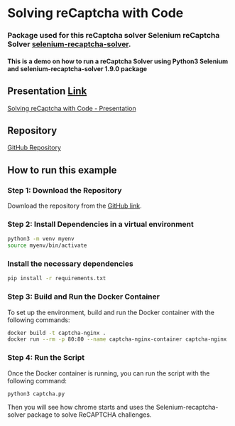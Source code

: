 # Solving reCaptcha with Code

### Package used for this reCaptcha solver Selenium reCaptcha Solver [selenium-recaptcha-solver](https://pypi.org/project/selenium-recaptcha-solver/).

#### This is a demo on how to run a reCaptcha Solver using Python3 Selenium and selenium-recaptcha-solver 1.9.0 package

## Presentation [Link](https://docs.google.com/presentation/d/1EVZq1njnrB15p6CjDqNggVFr2vFFafde9WDpkv4oKZo/edit?usp=sharing)

[Solving reCaptcha with Code - Presentation](https://docs.google.com/presentation/d/1EVZq1njnrB15p6CjDqNggVFr2vFFafde9WDpkv4oKZo/edit?usp=sharing)

## Repository

[GitHub Repository](https://github.com/pablothx-caylent/captcha-solver)

## How to run this example

### Step 1: Download the Repository

Download the repository from the [GitHub link](https://github.com/pablothx-caylent/captcha-solver).

### Step 2: Install Dependencies in a virtual environment

```sh
python3 -m venv myenv
source myenv/bin/activate
```

### Install the necessary dependencies

```sh
pip install -r requirements.txt
```

### Step 3: Build and Run the Docker Container

To set up the environment, build and run the Docker container with the following commands:

```sh
docker build -t captcha-nginx .
docker run --rm -p 80:80 --name captcha-nginx-container captcha-nginx
```

### Step 4: Run the Script

Once the Docker container is running, you can run the script with the following command:

```sh
python3 captcha.py
```

Then you will see how chrome starts and uses the Selenium-recaptcha-solver package to solve ReCAPTCHA challenges.
